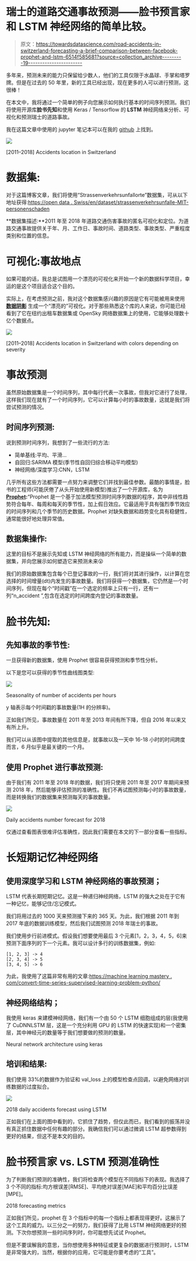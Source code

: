 # 瑞士的道路交通事故预测——脸书预言家和 LSTM 神经网络的简单比较。

> 原文：<https://towardsdatascience.com/road-accidents-in-switzerland-forecasting-a-brief-comparison-between-facebook-prophet-and-lstm-6514f585681?source=collection_archive---------19----------------------->

多年来，预测未来的能力只保留给少数人，他们的工具仅限于水晶球、手掌和塔罗牌。但是在过去的 50 年里，新的工具已经出现，现在更多的人可以进行预测，这很棒！

在本文中，我将通过一个简单的例子向您展示如何执行基本的时间序列预测。我们将使用开源库**脸书先知**和使用 Keras / Tensorflow 的 **LSTM** 神经网络来分析、可视化和预测瑞士的道路事故。

我在这篇文章中使用的 jupyter 笔记本可以在我的 [github](https://github.com/figuetbe/ChRoadAccidents) 上找到。

![](img/6f0e46a3cb27f0ee15089e07f8ee8f81.png)

[2011–2018] Accidents location in Switzerland

# 数据集:

对于这篇博客文章，我们将使用“Strassenverkehrsunfallorte”数据集，可从以下地址获得:[https://open data . Swiss/en/dataset/strassenverkehrsunfalle-MIT-personenschaden](https://opendata.swiss/en/dataset/strassenverkehrsunfalle-mit-personenschaden)

**数据集描述:**2011 年至 2018 年道路交通伤害事故的匿名可视化和定位。为道路交通事故提供关于年、月、工作日、事故时间、道路类型、事故类型、严重程度类别和位置的信息。

# 可视化:事故地点

如果可能的话，我总是试图用一个漂亮的可视化来开始一个新的数据科学项目，幸运的是这个项目适合这个目的。

实际上，在考虑预测之前，我对这个数据集感兴趣的原因是它有可能被用来使用 [**数据阴影**](https://datashader.org/) 生成一个“漂亮的”可视化。对于那些熟悉这个库的人来说，你可能已经看到了它在纽约出租车数据集或 OpenSky 网络数据集上的使用，它能够处理数十亿个数据点。

![](img/c15cd643618e45ffdcb1adab3dfae8f1.png)

[2011–2018] Accidents location in Switzerland with colors depending on severity

# 事故预测

虽然原始数据集是一个时间序列，其中每行代表一次事故，但我对它进行了处理，这样我们现在就有了一个时间序列，它可以计算每小时的事故数量，这就是我们将尝试预测的情况。

## 时间序列预测:

说到预测时间序列，我想到了一些流行的方法:

*   简单基线:平均、平滑…
*   自回归:SARIMA 模型(季节性自回归综合移动平均模型)
*   神经网络/深度学习:CNN，LSTM

几乎所有这些方法都需要一点努力来调整它们并找到最佳参数。最酷的事情是，脸书的工程师(可能厌倦了从头开始使用新模型)推出了一个开源库，名为[**Prophet**](https://facebook.github.io/prophet/)**:**“Prophet 是一个基于加法模型预测时间序列数据的程序，其中非线性趋势符合每年、每周和每天的季节性，加上假日效应。它最适用于具有强烈季节效应的时间序列和几个季节的历史数据。Prophet 对缺失数据和趋势变化具有稳健性，通常能很好地处理异常值。

## 数据集操作:

这里的目标不是展示先知或 LSTM 神经网络的所有能力，而是操纵一个简单的数据集，并向您展示如何塑造它来预测未来😮

我们的原始数据集包含每个已登记事故的一行，我们将对其进行操作，以计算在您选择的时间增量(dt)内发生的事故数量。我们将获得一个数据集，它仍然是一个时间序列，但现在每个“时间戳”在一个选定的频率上只有一行，还有一列“n_accident ”,包含在选定的时间跨度内登记的事故数量。

# 脸书先知:

## 先知事故的季节性:

一旦获得新的数据集，使用 Prophet 很容易获得预测和季节性分析。

以下是您可以获得的季节性曲线图类型:

![](img/f235ba0ac414de30c6c2e36f6d3f4a5b.png)

Seasonality of number of accidents per hours

y 轴表示每个时间戳的事故数量(1H 的分辨率)。

正如我们所见，事故数量在 2011 年至 2013 年间有所下降，但自 2016 年以来又有所上升。

我们可以从该图中提取的其他信息是，就事故以及一天中 16-18 小时的时间跨度而言，6 月似乎是最关键的一个月。

## 使用 Prophet 进行事故预测:

由于我们有 2011 年至 2018 年的数据，我们将只使用 2011 年至 2017 年期间来预测 2018 年，然后能够评估预测的准确性。我们不再试图预测每小时的事故数量，而是转换我们的数据集来预测每天的事故数量。

![](img/ddf4095162b4dd8dbfa58b1d0646c3a6.png)

Daily accidents number forecast for 2018

仅通过查看图表很难评估准确性，因此我们需要在本文的下一部分查看一些指标。

# 长短期记忆神经网络

## 使用深度学习和 LSTM 神经网络的事故预测；

LSTM 代表长期短期记忆。这是一种递归神经网络，LSTM 的强大之处在于它有一种记忆，能够记住/忘记模式。

我们将用过去的 1000 天来预测接下来的 365 天。为此，我们根据 2011 年到 2017 年底的数据训练模型，然后我们试图预测 2018 年瑞士的事故。

我们使用步行前进模式。假设我们想要使用最后 3 个元素[1，2，3，4，5，6]来预测下面序列的下一个元素。我可以设计多行的训练数据集，例如:

```
[1, 2, 3] -> 4
[2, 3, 4] -> 5
[3, 4, 5] -> 6
```

为此，我使用了这篇非常有用的文章:[https://machine learning mastery . com/convert-time-series-supervised-learning-problem-python/](https://machinelearningmastery.com/convert-time-series-supervised-learning-problem-python/)

## 神经网络结构；

我使用 keras 来建模神经网络，我们有一个由 50 个 LSTM 细胞组成的层(我使用了 CuDNNLSTM 层，这是一个充分利用 GPU 的 LSTM 的快速实现)和一个密集层，其中神经元的数量等于我们想要做的预测的数量。

Neural network architecture using keras

## 培训和结果:

我们使用 33%的数据作为验证和 val_loss 上的模型检查点回调，以避免网络对训练数据的过度拟合。

![](img/f1bb16941eccea7e572ef2ae607c05f8.png)

2018 daily accidents forecast using LSTM

正如我们在上面的图中看到的，它抓住了趋势，但仅此而已，我们看到的振荡并没有真正抓住数据中任何有趣的部分。我确信我们可以通过微调 LSTM 超参数得到更好的结果，但这不是本文的目的。

# 脸书预言家 vs. LSTM 预测准确性

为了判断我们预测的准确性，我们将检查两个模型在不同指标下的表现。我选择了 3 个不同的指标:均方根误差[RMSE]、平均绝对误差[MAE]和平均百分比误差[MPE]。

2018 forecasting metrics

正如我们所见，prophet 在 3 个指标中的每一个指标上都表现得更好。这展示了这个工具的威力。以三分之一的努力，我们获得了比用 LSTM 神经网络更好的预测。下次你想预测一些时间序列时，你可能想先试试 Prophet。

但是不要误解我的意思，当你想使用多种特征或更复杂的数据进行预测时，LSTM 是非常强大的，当然，根据你的应用，它可能是你要考虑的“工具”。